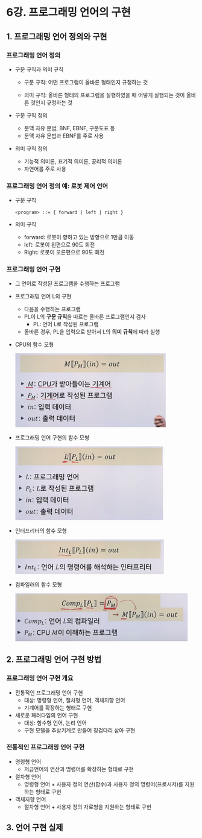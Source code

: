 # 6강. 프로그래밍 언어의 구현

## 1. 프로그래밍 언어 정의와 구현

### 프로그래밍 언어 정의

- 구문 규칙과 의미 규칙

  - 구문 규칙: 어떤 프로그램이 올바른 형태인지 규정하는 것

  - 의미 규칙: 올바른 형태의 프로그램을 실행하였을 때 어떻게 실행되는 것이 올바른 것인지 규정하는 것

- 구문 규칙 정의
  - 문맥 자유 문법, BNF, EBNF, 구문도표 등
  - 문맥 자유 문법과 EBNF를 주로 사용
- 의미 규칙 정의
  - 기능적 의미론, 표기적 의미론, 공리적 의미론
  - 자연어를 주로 사용



### 프로그래밍 언어 정의 예: 로봇 제어 언어

- 구문 규칙

  ```
  <program> ::= { forward | left | right }
  ```

- 의미 규칙

  - forward: 로봇이 향하고 있는 방향으로 1만큼 이동
  - left: 로봇이 왼편으로 90도 회전
  - Right: 로봇이 오른편으로 90도 회전



### 프로그래밍 언어 구현

- 그 언어로 작성된 프로그램을 수행하는 프로그램
- 프로그래밍 언어 L의 구현
  - 다음을 수행하는 프로그램
  - PL이 L의 **구문 규칙**을 따르는 올바른 프로그램인지 검사
    - PL: 언어 L로 작성된 프로그램
  - 올바른 경우, PL을 입력으로 받아서 L의 **의미 규칙**에 따라 실행

- CPU의 함수 모형

  <img src="./assets/Screenshot 2024-10-29 at 12.04.43 AM.png" alt="Screenshot 2024-10-29 at 12.04.43 AM" style="zoom:80%;" />

- 프로그래밍 언어 구현의 함수 모형

  <img src="./assets/Screenshot 2024-10-29 at 12.06.24 AM.png" alt="Screenshot 2024-10-29 at 12.06.24 AM" style="zoom:80%;" />

- 인터프리터의 함수 모형

  <img src="./assets/Screenshot 2024-10-29 at 12.07.11 AM.png" alt="Screenshot 2024-10-29 at 12.07.11 AM" style="zoom:80%;" />

- 컴파일러의 함수 모형

  <img src="./assets/Screenshot 2024-10-29 at 12.10.16 AM.png" alt="Screenshot 2024-10-29 at 12.10.16 AM" style="zoom:80%;" />



## 2. 프로그래밍 언어 구현 방법

### 프로그래밍 언어 구현 개요

- 전통적인 프로그래밍 언어 구현
  - 대상: 명령형 언어, 절차형 언어, 객체지향 언어
  - 기계어를 확장하는 형태로 구현
- 새로운 패러다임의 언어 구현
  - 대상: 함수형 언어, 논리 언어
  - 구현 모델을 추상기계로 만들어 징검다리 삼아 구현



### 전통적인 프로그래밍 언어 구현

- 명령형 언어
  - 저급언어의 연산과 명령어를 확장하는 형태로 구현
- 절차형 언어
  - 명령형 언어 + 사용자 정의 연산(함수)과 사용자 정의 명령어(프로시저)를 지원하는 형태로 구현
- 객체지향 언어
  - 절차형 언어 + 사용자 정의 자료형을 지원하는 형태로 구현

 

## 3. 언어 구현 실제

